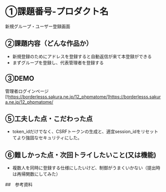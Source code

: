 # ①課題番号-プロダクト名
新規グループ・ユーザー登録画面

## ②課題内容（どんな作品か）
- 新規登録のためにアドレスを登録すると自動返信が来て本登録ができる
- まずグループを登録し、代表管理者を登録する

## ③DEMO
管理者ログインページ
[!https://borderlesss.sakura.ne.jp/12_phpmatome/]https://borderlesss.sakura.ne.jp/12_phpmatome/ 


## ⑤工夫した点・こだわった点

- token_idだけでなく、CSRFトークンの生成と、適宜session_idをリセットてより強固なセキュリティにした。

## ⑥難しかった点・次回トライしたいこと(又は機能)

- 複数人を同時に登録する仕様にしたいけど、制御がうまくいかない（提出時は再帰関数にしてみた）

##　参考資料
